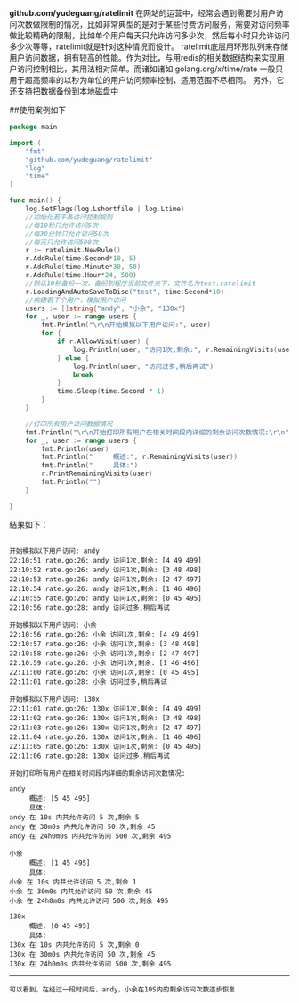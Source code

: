 **github.com/yudeguang/ratelimit** 
    在网站的运营中，经常会遇到需要对用户访问次数做限制的情况，比如非常典型的是对于某些付费访问服务，需要对访问频率做比较精确的限制，比如单个用户每天只允许访问多少次，然后每小时只允许访问多少次等等，ratelimit就是针对这种情况而设计。
    ratelimit底层用环形队列来存储用户访问数据，拥有较高的性能。作为对比，与用redis的相关数据结构来实现用户访问控制相比，其用法相对简单。而诸如诸如 golang.org/x/time/rate 一般只用于超高频率的以秒为单位的用户访问频率控制，适用范围不尽相同。
	另外，它还支持把数据备份到本地磁盘中 

##使用案例如下
```go
package main

import (
	"fmt"
	"github.com/yudeguang/ratelimit"
	"log"
	"time"
)

func main() {
	log.SetFlags(log.Lshortfile | log.Ltime)
	//初始化若干条访问控制规则
	//每10秒只允许访问5次
	//每30分钟只允许访问50次
	//每天只允许访问500次
	r := ratelimit.NewRule()
	r.AddRule(time.Second*10, 5)
	r.AddRule(time.Minute*30, 50)
	r.AddRule(time.Hour*24, 500)
	//默认10秒备份一次，备份到程序当前文件夹下，文件名为test.ratelimit
	r.LoadingAndAutoSaveToDisc("test", time.Second*10)
	//构建若干个用户，模拟用户访问
	users := []string{"andy", "小余", "130x"}
	for _, user := range users {
		fmt.Println("\r\n开始模拟以下用户访问:", user)
		for {
			if r.AllowVisit(user) {
				log.Println(user, "访问1次,剩余:", r.RemainingVisits(user))
			} else {
				log.Println(user, "访问过多,稍后再试")
				break
			}
			time.Sleep(time.Second * 1)
		}
	}

	//打印所有用户访问数据情况
	fmt.Println("\r\n开始打印所有用户在相关时间段内详细的剩余访问次数情况:\r\n")
	for _, user := range users {
		fmt.Println(user)
		fmt.Println("     概述:", r.RemainingVisits(user))
		fmt.Println("     具体:")
		r.PrintRemainingVisits(user)
		fmt.Println("")
	}

}
```
结果如下：
```

开始模拟以下用户访问: andy
22:10:51 rate.go:26: andy 访问1次,剩余: [4 49 499]
22:10:52 rate.go:26: andy 访问1次,剩余: [3 48 498]
22:10:53 rate.go:26: andy 访问1次,剩余: [2 47 497]
22:10:54 rate.go:26: andy 访问1次,剩余: [1 46 496]
22:10:55 rate.go:26: andy 访问1次,剩余: [0 45 495]
22:10:56 rate.go:28: andy 访问过多,稍后再试

开始模拟以下用户访问: 小余
22:10:56 rate.go:26: 小余 访问1次,剩余: [4 49 499]
22:10:57 rate.go:26: 小余 访问1次,剩余: [3 48 498]
22:10:58 rate.go:26: 小余 访问1次,剩余: [2 47 497]
22:10:59 rate.go:26: 小余 访问1次,剩余: [1 46 496]
22:11:00 rate.go:26: 小余 访问1次,剩余: [0 45 495]
22:11:01 rate.go:28: 小余 访问过多,稍后再试

开始模拟以下用户访问: 130x
22:11:01 rate.go:26: 130x 访问1次,剩余: [4 49 499]
22:11:02 rate.go:26: 130x 访问1次,剩余: [3 48 498]
22:11:03 rate.go:26: 130x 访问1次,剩余: [2 47 497]
22:11:04 rate.go:26: 130x 访问1次,剩余: [1 46 496]
22:11:05 rate.go:26: 130x 访问1次,剩余: [0 45 495]
22:11:06 rate.go:28: 130x 访问过多,稍后再试

开始打印所有用户在相关时间段内详细的剩余访问次数情况:

andy
     概述: [5 45 495]
     具体:
andy 在 10s 内共允许访问 5 次,剩余 5
andy 在 30m0s 内共允许访问 50 次,剩余 45
andy 在 24h0m0s 内共允许访问 500 次,剩余 495

小余
     概述: [1 45 495]
     具体:
小余 在 10s 内共允许访问 5 次,剩余 1
小余 在 30m0s 内共允许访问 50 次,剩余 45
小余 在 24h0m0s 内共允许访问 500 次,剩余 495

130x
     概述: [0 45 495]
     具体:
130x 在 10s 内共允许访问 5 次,剩余 0
130x 在 30m0s 内共允许访问 50 次,剩余 45
130x 在 24h0m0s 内共允许访问 500 次,剩余 495
```


------------
    可以看到，在经过一段时间后，andy，小余在10S内的剩余访问次数逐步恢复
